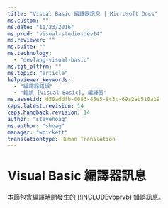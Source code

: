 ```yaml
---
title: "Visual Basic 編譯器訊息 | Microsoft Docs"
ms.custom: ""
ms.date: "11/23/2016"
ms.prod: "visual-studio-dev14"
ms.reviewer: ""
ms.suite: ""
ms.technology: 
  - "devlang-visual-basic"
ms.tgt_pltfrm: ""
ms.topic: "article"
helpviewer_keywords: 
  - "編譯器錯誤"
  - "錯誤 [Visual Basic], 編譯器"
ms.assetid: d50addfb-0683-45e5-8c3c-69a2eb510a19
caps.latest.revision: 14
caps.handback.revision: 14
author: "stevehoag"
ms.author: "shoag"
manager: "wpickett"
translationtype: Human Translation
---
```

# Visual Basic 編譯器訊息
本節包含編譯時間發生的 [!INCLUDE[vbprvb](../../csharp/programming-guide/concepts/linq/includes/vbprvb_md.md)] 錯誤訊息。